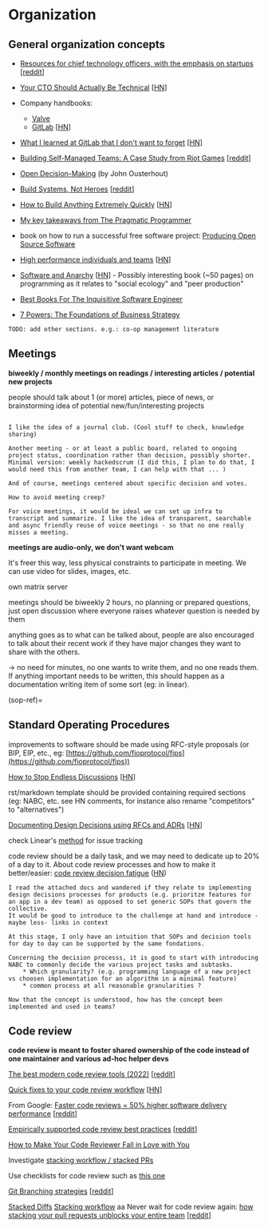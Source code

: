 # Organization

## General organization concepts

- [Resources for chief technology officers, with the emphasis on startups](https://github.com/kuchin/awesome-cto) [[reddit](https://news.ycombinator.com/item?id=26284750)]

- [Your CTO Should Actually Be Technical](https://blog.southparkcommons.com/your-cto-should-actually-be-technical/) [[HN](https://news.ycombinator.com/item?id=32987094)]

- Company handbooks:
  - [Valve](https://cdn.akamai.steamstatic.com/apps/valve/Valve_NewEmployeeHandbook.pdf)
  - [GitLab](https://about.gitlab.com/handbook/) [[HN](https://news.ycombinator.com/item?id=31270407)]

- [What I learned at GitLab that I don't want to forget](https://blog.boleary.dev/what-i-learned-at-gitlab-that-i-dont-want-to-forget/) [[HN](https://news.ycombinator.com/item?id=33963614)]

- [Building Self-Managed Teams: A Case Study from Riot Games](https://codingsans.com/blog/self-managed-teams)
  [[reddit](<https://news.ycombinator.com/item?id=27207107>)]

- [Open Decision-Making](https://web.stanford.edu/\~ouster/cgi-bin/decisions.php)  (by John Ousterhout)

- [Build Systems, Not Heroes](https://vitonsky.net/blog/2024/10/11/system-approach/) [[reddit](https://www.reddit.com/r/programming/comments/1g1e1x3/build_systems_not_heroes/)]

- [How to Build Anything Extremely Quickly](https://learnhowtolearn.org/how-to-build-extremely-quickly/) [[HN](https://news.ycombinator.com/item?id=41148517)]

- [My key takeaways from The Pragmatic Programmer](https://arkadiuszchmura.com/posts/my-key-takeaways-from-the-pragmatic-programmer/)

- book on how to run a successful free software project: [Producing Open Source Software](https://producingoss.com/)

- [High performance individuals and teams](https://pablasso.com/high-performance-individuals-and-teams/) [[HN](https://news.ycombinator.com/item?id=31532878)]

- [Software and Anarchy](https://applied-langua.ge/software-and-anarchy.pdf) [[HN](https://news.ycombinator.com/item?id=33173364)] - Possibly interesting book (~50 pages) on programming as it relates to "social ecology" and "peer production"

- [Best Books For The Inquisitive Software Engineer](https://gerlacdt.github.io/posts/programming-books/)

- [7 Powers: The Foundations of Business Strategy](https://www.goodreads.com/book/show/32816087-7-powers)

```{note}
TODO: add other sections. e.g.: co-op management literature
```

## Meetings

**biweekly / monthly meetings on readings / interesting articles / potential new projects**

people should talk about 1 (or more) articles, piece of news, or brainstorming idea of
potential new/fun/interesting projects

```{note}

I like the idea of a journal club. (Cool stuff to check, knowledge sharing)

Another meeting - or at least a public board, related to ongoing project status, coordination rather than decision, possibly shorter. Minimal version: weekly hackedscrum (I did this, I plan to do that, I would need this from another team, I can help with that ... )

And of course, meetings centered about specific decision and votes.

How to avoid meeting creep?

For voice meetings, it would be ideal we can set up infra to transcript and summarize. I like the idea of transparent, searchable and async friendly reuse of voice meetings - so that no one really misses a meeting.
```

**meetings are audio-only, we don't want webcam**

It's freer this way, less physical constraints to participate in meeting.
We can use video for slides, images, etc.

own matrix server

meetings should be biweekly 2 hours, no planning or prepared questions, just open
discussion where everyone raises whatever question is needed by them

anything goes as to what can be talked about, people are also encouraged to talk
about their recent work if they have major changes they want to share with the others.

-> no need for minutes, no one wants to write them, and no one reads them.
If anything important needs to be written, this should happen as a documentation
writing item of some sort (eg: in linear).


(sop-ref)=
## Standard Operating Procedures

improvements to software should be made using RFC-style proposals (or BIP, EIP, etc., eg: [https://github.com/fioprotocol/fips](https://github.com/fioprotocol/fips))

[How to Stop Endless Discussions](<https://candost.blog/how-to-stop-endless-discussions/>) [[HN](https://news.ycombinator.com/item?id=25622149)]

rst/markdown template should be provided containing required sections (eg: NABC, etc. see HN comments, for instance also rename "competitors" to "alternatives")

[Documenting Design Decisions using RFCs and ADRs](https://brunoscheufler.com/blog/2020-07-04-documenting-design-decisions-using-rfcs-and-adrs) [[HN](https://news.ycombinator.com/item?id=31557835)]

check Linear's [method](https://linear.app/method) for issue tracking

code review should be a daily task, and we may need to dedicate up to 20% of a day to it. About code review processes and how to make it better/easier: [code review decision fatigue](<https://tylercipriani.com/blog/2022/03/12/code-review-procrastination-and-clarity/>) ([HN](<https://news.ycombinator.com/item?id=30665319>))

```{note}
I read the attached docs and wandered if they relate to implementing design decisions processes for products (e.g. prioritze features for an app in a dev team) as opposed to set generic SOPs that govern the collective.
It would be good to introduce to the challenge at hand and introduce -maybe less- links in context

At this stage, I only have an intuition that SOPs and decision tools for day to day can be supported by the same fondations. 

Concerning the decision processs, it is good to start with introducing NABC to commonly decide the various project tasks and subtasks. 
    * Which granularity? (e.g. programming language of a new project vs choosen implementation for an algorithm in a minimal feature)
    * common process at all reasonable granularities ?

Now that the concept is understood, how has the concept been implemented and used in teams?
```

## Code review

**code review is meant to foster shared ownership of the code instead of one maintainer and various ad-hoc helper devs**

[The best modern code review tools (2022)](https://medium.com/codeapprove/the-best-modern-code-review-tools-2022-468b51751fa) [[reddit](https://www.reddit.com/r/programming/comments/w54zl7/the_best_modern_code_review_tools_2022/)]

[Quick fixes to your code review workflow](https://consulting.drmaciver.com/code-review-quick-fixes/) [[HN](https://news.ycombinator.com/item?id=31447080)]

From Google: [Faster code reviews = 50% higher software delivery performance](https://devinterrupted.substack.com/p/analysis-the-quickest-path-to-halving) [[reddit](https://www.reddit.com/r/programming/comments/17lkot0/analysis_the_quickest_path_to_halving_software/)]

[Empirically supported code review best practices](https://graphite.dev/blog/code-review-best-practices) [[reddit](https://www.reddit.com/r/programming/comments/18mghkp/empirically_supported_code_review_best_practices/)]

[How to Make Your Code Reviewer Fall in Love with You](https://mtlynch.io/code-review-love/)

Investigate [stacking workflow / stacked PRs](https://stacking.dev/)

Use checklists for code review such as [this one](https://github.com/mgreiler/code-review-checklist)

[Git Branching strategies](https://pradeepl.com/blog/git-branching-strategies/)
[[reddit](https://www.reddit.com/r/programming/comments/185j2e6/git_branching_strategies_is_this_how_you_are_all/)]

[Stacked Diffs](https://newsletter.pragmaticengineer.com/p/stacked-diffs)
[Stacking workflow](https://stacking.dev/)
aa
Never wait for code review again: [how stacking your pull requests unblocks your entire team](https://graphite.dev/blog/stacked-prs) [[reddit](https://www.reddit.com/r/programming/comments/192twep/never_wait_for_code_review_again_how_stacking/)]
